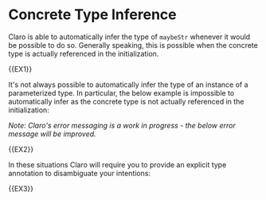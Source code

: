 # Concrete Type Inference

Claro is able to automatically infer the type of `maybeStr` whenever it would be possible to do so. Generally speaking,
this is possible when the concrete type is actually referenced in the initialization.

{{EX1}}

<div class="warning">
It's not always possible to automatically infer the type of an instance of a parameterized type. In particular, the 
below example is impossible to automatically infer as the concrete type is not actually referenced in the 
initialization:
</div>

_Note: Claro's error messaging is a work in progress - the below error message will be improved._

{{EX2}}

In these situations Claro will require you to provide an explicit type annotation to disambiguate your intentions:

{{EX3}}
